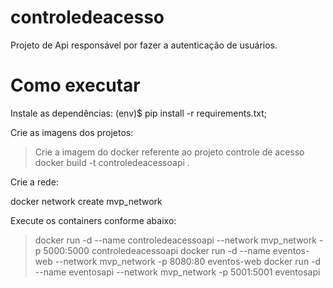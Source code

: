 # controledeacesso

Projeto de Api responsável por fazer a autenticação de usuários.

# Como executar

Instale as dependências: (env)$ pip install -r requirements.txt;


Crie as imagens dos projetos:

> Crie a imagem do docker referente ao projeto controle de acesso docker build -t controledeacessoapi .

Crie a rede:

docker network create mvp_network

Execute os containers conforme abaixo:
> docker run -d --name controledeacessoapi --network mvp_network -p 5000:5000 controledeacessoapi
> docker run -d --name eventos-web --network mvp_network -p 8080:80 eventos-web
> docker run -d --name eventosapi --network mvp_network -p 5001:5001 eventosapi

